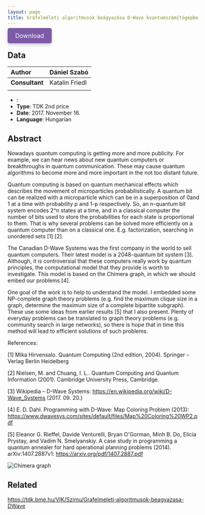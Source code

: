 ```yaml
---
layout: page
title: Gráfelméleti algoritmusok beágyazása D-Wave kvantumszámítógépbe
---
```


<a
  href="https://quszit.github.io/thesises/daniel-szabo-2017-11-16-tdk-grafelmeleti-algoritmusok-beagyazasa-dwave-kvantumszamitogepbe.pdf"
  download
  style="
    padding: 10px 20px;
    background-color: #7D5BA6;
    border: none;
    outline: none;
    border-radius: 5px;
    color: white;
    font-size: 16px;
    cursor: pointer;
    text-decoration: none;
    box-shadow: 0 4px 8px rgba(0, 0, 0, 0.2);
    transition: background-color 0.3s ease;"
    onmouseover="this.style.backgroundColor='#6D4A94'" 
    onmouseout="this.style.backgroundColor='#7D5BA6'"
    onfocus="this.style.boxShadow='0 0 0 2px #5C3A82'"
    onblur="this.style.boxShadow='0 4px 8px rgba(0, 0, 0, 0.2)'"
    onmousedown="this.style.backgroundColor='#5C3A82'"
    onmouseup="this.style.backgroundColor='#7D5BA6'"
    >Download</a>

## Data

| **Author** | Dániel Szabó |
| :- | :- |
| **Consultant** | Katalin Friedl |
| | |

- : 
- **Type**: TDK 2nd price
- **Date**: 2017. November 16.
- **Language**: Hungarian

## Abstract

Nowadays quantum computing is getting more and more publicity. For example, we can hear news about new quantum computers or breakthroughs in quantum communication. These may cause quantum algorithms to become more and more important in the not too distant future.

Quantum computing is based on quantum mechanical effects which describes the movement of microparticles probabilistically. A quantum bit can be realized with a microparticle which can be in a superposition of 0and 1 at a time with probability p and 1-p respectively. So, an n-quantum bit system encodes 2^n states at a time, and in a classical computer the number of bits used to store the probabilities for each state is proportional to them. That is why several problems can be solved more efficiently on a quantum computer than on a classical one. E.g. factorization, searching in unordered sets [1] [2].

The Canadian D-Wave Systems was the first company in the world to sell quantum computers. Their latest model is a 2048-quantum bit system [3]. Although, it is controversial that these computers really work by quantum principles, the computational model that they provide is worth to investigate. This model is based on the Chimera graph, in which we should embed our problems [4].

One goal of the work is to help to understand the model. I embedded some NP-complete graph theory problems (e.g. find the maximum clique size in a graph, determine the maximum size of a complete bipartite subgraph). These use some ideas from earlier results [5] that I also present. Plenty of everyday problems can be translated to graph theory problems (e.g. community search in large networks), so there is hope that in time this method will lead to efficient solutions of such problems.

References:

[1] Mika Hirvensalo. Quantum Computing (2nd edition, 2004). Springer – Verlag Berlin Heidelberg

[2] Nielsen, M. and Chuang, I. L.. Quantum Computing and Quantum Information (2001). Cambridge University Press, Cambridge.

[3] Wikipedia – D-Wave Systems: https://en.wikipedia.org/wiki/D-Wave_Systems (2017. 09. 20.)

[4] E. D. Dahl. Programming with D-Wave: Map Coloring Problem (2013): https://www.dwavesys.com/sites/default/files/Map%20Coloring%20WP2.pdf

[5] Eleanor G. Rieffel, Davide Venturelli, Bryan O'Gorman, Minh B. Do, Elicia Prystay, and Vadim N. Smelyanskiy. A case study in programming a quantum annealer for hard operational planning problems (2014). arXiv:1407.2887v1: https://arxiv.org/pdf/1407.2887.pdf


![Chimera graph]({{site.baseurl}}/assets/thesises/daniel-szabo-2017-11-16-tdk-grafelmeleti-algoritmusok-beagyazasa-dwave-kvantumszamitogepbe.png)

## Related

https://tdk.bme.hu/VIK/Szimu/Grafelmeleti-algoritmusok-beagyazasa-DWave
